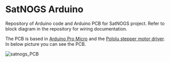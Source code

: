 SatNOGS Arduino
===============

Repository of Arduino code and Arduino PCB for SatNOGS project.
Refer to block diagram in the repository for wiring documentation.

The PCB is based in [Arduino Pro Micro](https://www.sparkfun.com/products/12640) and the [Pololu stepper motor driver](http://www.pololu.com/product/1182). In below picture you can see the PCB.

![satnogs_PCB](https://raw.github.com/satnogs/satnogs-arduino/master/pics/SatNOGSBoardV1_1.png)
